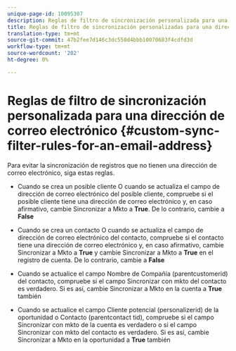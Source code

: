 ```yaml
---
unique-page-id: 10095307
description: Reglas de filtro de sincronización personalizada para una dirección de correo electrónico - Documentos de marketing - Documentación del producto
title: Reglas de filtro de sincronización personalizadas para una dirección de correo electrónico
translation-type: tm+mt
source-git-commit: 47b2fee7d146c3dc558d4bbb10070683f4cdfd3d
workflow-type: tm+mt
source-wordcount: '202'
ht-degree: 0%

---
```



# Reglas de filtro de sincronización personalizada para una dirección de correo electrónico {#custom-sync-filter-rules-for-an-email-address}

Para evitar la sincronización de registros que no tienen una dirección de correo electrónico, siga estas reglas.

* Cuando se crea un posible cliente O cuando se actualiza el campo de dirección de correo electrónico del posible cliente, compruebe si el posible cliente tiene una dirección de correo electrónico y, en caso afirmativo, cambie Sincronizar a Mkto a **True**. De lo contrario, cambie a **False**

* Cuando se crea un contacto O cuando se actualiza el campo de dirección de correo electrónico del contacto, compruebe si el contacto tiene una dirección de correo electrónico y, en caso afirmativo, cambie Sincronizar a Mkto a **True** y cambie Sincronizar a Mkto a **True** en el registro de cuenta. De lo contrario, cambie a **False**

* Cuando se actualice el campo Nombre de Compañía (parentcustomerid) del contacto, compruebe si el campo Sincronizar con mkto del contacto es verdadero. Si es así, cambie Sincronizar a Mkto en la cuenta a **True** también
* Cuando se actualice el campo Cliente potencial (personalizerid) de la oportunidad o Contacto (parentcontact tid), compruebe si el campo Sincronizar con mkto de la cuenta es verdadero o si el campo Sincronizar con mkto del contacto es verdadero. Si es así, cambie Sincronizar a Mkto en la oportunidad a **True** también

